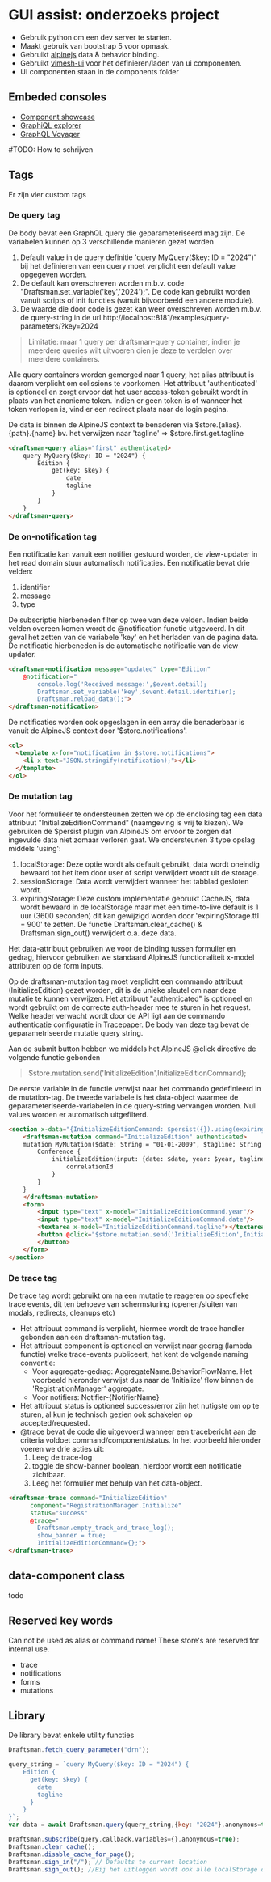 # GUI assist: onderzoeks project

- Gebruik python om een dev server te starten.
- Maakt gebruik van bootstrap 5 voor opmaak.
- Gebruikt [alpinejs](https://alpinejs.dev/) data & behavior binding.
- Gebruikt [vimesh-ui](https://github.com/vimeshjs/vimesh-ui) voor het definieren/laden van ui componenten.
- UI componenten staan in de components folder

## Embeded consoles
- [Component showcase](/admin-console)
- [GraphiQL explorer](/admin-console/graphiql)
- [GraphQL Voyager](/admin-console/voyager)
 
#TODO: How to schrijven
## Tags
Er zijn vier custom tags

### De query tag
De body bevat een GraphQL query die geparameteriseerd mag zijn.
De variabelen kunnen op 3 verschillende manieren gezet worden
1.  Default value in de query definitie 'query MyQuery($key: ID = "2024")' bij het definieren van een
query moet verplicht een default value opgegeven worden.
2.  De default kan overschreven worden m.b.v. code "Draftsman.set_variable('key','2024');". De code kan
gebruikt worden vanuit scripts of init functies (vanuit bijvoorbeeld een andere module).
3.  De waarde die door code is gezet kan weer overschreven worden m.b.v. de query-string in de url
http://localhost:8181/examples/query-parameters/?key=2024

>Limitatie: maar 1 query per draftsman-query container, indien je meerdere queries wilt uitvoeren
dien je deze te verdelen over meerdere containers.

Alle query containers worden gemerged naar 1 query, het alias attribuut
is daarom verplicht om colissions te voorkomen.
Het attribuut 'authenticated' is optioneel en zorgt ervoor dat 
het user access-token gebruikt wordt in plaats van het anonieme token.
Indien er geen token is of wanneer het token verlopen is, vind er een redirect
plaats naar de login pagina.

De data is binnen de AlpineJS context te benaderen via $store.{alias}.{path}.{name}
bv. het verwijzen naar 'tagline' => $store.first.get.tagline

```html
<draftsman-query alias="first" authenticated>
    query MyQuery($key: ID = "2024") {
        Edition {
            get(key: $key) {
                date
                tagline
            }
        }
    }
</draftsman-query>
```

### De on-notification tag
Een notificatie kan vanuit een notifier gestuurd worden, de view-updater in het read domain stuur
automatisch notificaties. Een notificatie bevat drie velden:
1.  identifier
2.  message
3.  type 

De subscriptie hierbeneden filter op twee van deze velden. Indien beide velden overeen komen wordt de @notification
functie uitgevoerd. In dit geval het zetten van de variabele 'key' en het herladen van de pagina data. De notificatie 
hierbeneden is de automatische notificatie van de view updater.
```html
<draftsman-notification message="updated" type="Edition"
    @notification=" 
        console.log('Received message:',$event.detail);
        Draftsman.set_variable('key',$event.detail.identifier);
        Draftsman.reload_data();">
</draftsman-notification>
```
De notificaties worden ook opgeslagen in een array die benaderbaar is vanuit de AlpineJS context door '$store.notifications'.
```html
<ol>
  <template x-for="notification in $store.notifications">
    <li x-text="JSON.stringify(notification);"></li>
  </template>
</ol>
```

### De mutation tag
Voor het formulieer te ondersteunen zetten we op de enclosing tag een data attribuut "InitializeEditionCommand" (naamgeving is vrij te kiezen).
We gebruiken de $persist plugin van AlpineJS om ervoor te zorgen dat ingevulde data niet zomaar verloren gaat.
We ondersteunen 3 type opslag middels 'using':
1. localStorage: Deze optie wordt als default gebruikt, data wordt oneindig bewaard tot het item door user of script
   verwijdert wordt uit de storage.
2. sessionStorage: Data wordt verwijdert wanneer het tabblad gesloten wordt.
3. expiringStorage: Deze custom implementatie gebruikt CacheJS, data wordt bewaard in de localStorage maar met een
   time-to-live default is 1 uur (3600 seconden) dit kan gewijzigd worden door 'expiringStorage.ttl = 900' te zetten.
   De functie Draftsman.clear_cache() & Draftsman.sign_out() verwijdert o.a. deze data.

Het data-attribuut gebruiken we voor de binding tussen formulier en gedrag, hiervoor gebruiken we
standaard AlpineJS functionaliteit x-model attributen op de form inputs.

Op de draftsman-mutation tag moet verplicht een commando attribuut (InitializeEdition) gezet worden, dit is de unieke sleutel om naar deze 
mutatie te kunnen verwijzen. Het attribuut "authenticated" is optioneel en wordt gebruikt om de correcte auth-header mee te sturen in het request.
Welke header verwacht wordt door de API ligt aan de commando authenticatie configuratie in Tracepaper.
De body van deze tag bevat de geparametriseerde mutatie query string. 

Aan de submit button hebben we middels het AlpineJS @click directive de volgende functie gebonden
> $store.mutation.send('InitializeEdition',InitializeEditionCommand);

De eerste variable in de functie verwijst naar het commando gedefinieerd in de mutation-tag.
De tweede variabele is het data-object waarmee de geparameteriseerde-variabelen in de query-string 
vervangen worden. Null values worden er automatisch uitgefilterd.

```html
<section x-data="{InitializeEditionCommand: $persist({}).using(expiringStorage)}">
    <draftsman-mutation command="InitializeEdition" authenticated>
    mutation MyMutation($date: String = "01-01-2009", $tagline: String = "123", $year: String = "2009") {
        Conference {
            initializeEdition(input: {date: $date, year: $year, tagline: $tagline}) {
                correlationId
            }
        }
    }
    </draftsman-mutation>
    <form>
        <input type="text" x-model="InitializeEditionCommand.year"/>
        <input type="text" x-model="InitializeEditionCommand.date"/>
        <textarea x-model="InitializeEditionCommand.tagline"></textarea>
        <button @click="$store.mutation.send('InitializeEdition',InitializeEditionCommand);" type="button">Submit
        </button>
    </form>
</section>
```

### De trace tag
De trace tag wordt gebruikt om na een mutatie te reageren op specfieke trace events, dit ten behoeve van
schermsturing (openen/sluiten van modals, redirects, cleanups etc)
- Het attribuut command is verplicht, hiermee wordt de trace handler gebonden aan een draftsman-mutation tag.
- Het attribuut component is optioneel en verwijst naar gedrag (lambda functie) welke trace-events publiceert,
het kent de volgende naming conventie:
  - Voor aggregate-gedrag: AggregateName.BehaviorFlowName. Het voorbeeld hieronder verwijst dus naar de
  'Initialize' flow binnen de 'RegistrationManager' aggregate.
  - Voor notifiers: Notifier-{NotifierName}
- Het attribuut status is optioneel success/error zijn het nutigste om op te sturen, al kun je technisch gezien
ook schakelen op accepted/requested.
- @trace bevat de code die uitgevoerd wanneer een tracebericht aan de criteria voldoet command/component/status.
In het voorbeeld hieronder voeren we drie acties uit:
  1. Leeg de trace-log
  2. toggle de show-banner boolean, hierdoor wordt een notificatie zichtbaar.
  3. Leeg het formulier met behulp van het data-object.
```html
<draftsman-trace command="InitializeEdition"
      component="RegistrationManager.Initialize"
      status="success"
      @trace="
        Draftsman.empty_track_and_trace_log();
        show_banner = true;
        InitializeEditionCommand={};">
</draftsman-trace>
```

## data-component class
todo

## Reserved key words
Can not be used as alias or command name!
These store's are reserved for internal use.
- trace
- notifications
- forms
- mutations
## Library
De library bevat enkele utility functies
```javascript
Draftsman.fetch_query_parameter("drn");

query_string = `query MyQuery($key: ID = "2024") {
    Edition {
      get(key: $key) {
        date
        tagline
      }
    }
}`;
var data = await Draftsman.query(query_string,{key: "2024"},anonymous=true); 

Draftsman.subscribe(query,callback,variables={},anonymous=true);
Draftsman.clear_cache();
Draftsman.disable_cache_for_page();
Draftsman.sign_in("/"); // Defaults to current location
Draftsman.sign_out(); //Bij het uitloggen wordt ook alle localStorage data verwijdert.
```

<!-- make sure examples are not executed -->
<script>
    Draftsman.set_query_mode("on-demand");
</script>
